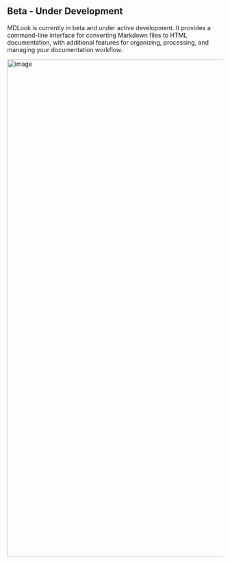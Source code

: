 ## Beta - Under Development 

MDLook is currently in beta and under active development. It provides a command-line interface for converting Markdown files to HTML documentation, with additional features for organizing, processing, and managing your documentation workflow.

<img width="1888" height="1160" alt="image" src="https://github.com/user-attachments/assets/9ff11322-4b96-4c2f-86b7-ffb7be37c13b" />
